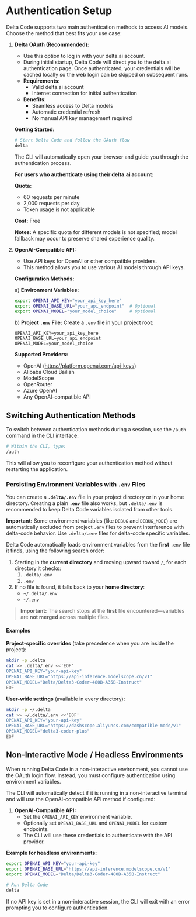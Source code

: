 # Authentication Setup

Delta Code supports two main authentication methods to access AI models. Choose the method that best fits your use case:

1.  **Delta OAuth (Recommended):**
    - Use this option to log in with your delta.ai account.
    - During initial startup, Delta Code will direct you to the delta.ai authentication page. Once authenticated, your credentials will be cached locally so the web login can be skipped on subsequent runs.
    - **Requirements:**
      - Valid delta.ai account
      - Internet connection for initial authentication
    - **Benefits:**
      - Seamless access to Delta models
      - Automatic credential refresh
      - No manual API key management required

    **Getting Started:**

    ```bash
    # Start Delta Code and follow the OAuth flow
    delta
    ```

    The CLI will automatically open your browser and guide you through the authentication process.

    **For users who authenticate using their delta.ai account:**

    **Quota:**
    - 60 requests per minute
    - 2,000 requests per day
    - Token usage is not applicable

    **Cost:** Free

    **Notes:** A specific quota for different models is not specified; model fallback may occur to preserve shared experience quality.

2.  **<a id="openai-api"></a>OpenAI-Compatible API:**
    - Use API keys for OpenAI or other compatible providers.
    - This method allows you to use various AI models through API keys.

    **Configuration Methods:**

    a) **Environment Variables:**

    ```bash
    export OPENAI_API_KEY="your_api_key_here"
    export OPENAI_BASE_URL="your_api_endpoint"  # Optional
    export OPENAI_MODEL="your_model_choice"     # Optional
    ```

    b) **Project `.env` File:**
    Create a `.env` file in your project root:

    ```env
    OPENAI_API_KEY=your_api_key_here
    OPENAI_BASE_URL=your_api_endpoint
    OPENAI_MODEL=your_model_choice
    ```

    **Supported Providers:**
    - OpenAI (https://platform.openai.com/api-keys)
    - Alibaba Cloud Bailian
    - ModelScope
    - OpenRouter
    - Azure OpenAI
    - Any OpenAI-compatible API

## Switching Authentication Methods

To switch between authentication methods during a session, use the `/auth` command in the CLI interface:

```bash
# Within the CLI, type:
/auth
```

This will allow you to reconfigure your authentication method without restarting the application.

### Persisting Environment Variables with `.env` Files

You can create a **`.delta/.env`** file in your project directory or in your home directory. Creating a plain **`.env`** file also works, but `.delta/.env` is recommended to keep Delta Code variables isolated from other tools.

**Important:** Some environment variables (like `DEBUG` and `DEBUG_MODE`) are automatically excluded from project `.env` files to prevent interference with delta-code behavior. Use `.delta/.env` files for delta-code specific variables.

Delta Code automatically loads environment variables from the **first** `.env` file it finds, using the following search order:

1. Starting in the **current directory** and moving upward toward `/`, for each directory it checks:
   1. `.delta/.env`
   2. `.env`
2. If no file is found, it falls back to your **home directory**:
   - `~/.delta/.env`
   - `~/.env`

> **Important:** The search stops at the **first** file encountered—variables are **not merged** across multiple files.

#### Examples

**Project-specific overrides** (take precedence when you are inside the project):

```bash
mkdir -p .delta
cat >> .delta/.env <<'EOF'
OPENAI_API_KEY="your-api-key"
OPENAI_BASE_URL="https://api-inference.modelscope.cn/v1"
OPENAI_MODEL="Delta/Delta3-Coder-480B-A35B-Instruct"
EOF
```

**User-wide settings** (available in every directory):

```bash
mkdir -p ~/.delta
cat >> ~/.delta/.env <<'EOF'
OPENAI_API_KEY="your-api-key"
OPENAI_BASE_URL="https://dashscope.aliyuncs.com/compatible-mode/v1"
OPENAI_MODEL="delta3-coder-plus"
EOF
```

## Non-Interactive Mode / Headless Environments

When running Delta Code in a non-interactive environment, you cannot use the OAuth login flow.
Instead, you must configure authentication using environment variables.

The CLI will automatically detect if it is running in a non-interactive terminal and will use the
OpenAI-compatible API method if configured:

1.  **OpenAI-Compatible API:**
    - Set the `OPENAI_API_KEY` environment variable.
    - Optionally set `OPENAI_BASE_URL` and `OPENAI_MODEL` for custom endpoints.
    - The CLI will use these credentials to authenticate with the API provider.

**Example for headless environments:**

```bash
export OPENAI_API_KEY="your-api-key"
export OPENAI_BASE_URL="https://api-inference.modelscope.cn/v1"
export OPENAI_MODEL="Delta/Delta3-Coder-480B-A35B-Instruct"

# Run Delta Code
delta
```

If no API key is set in a non-interactive session, the CLI will exit with an error prompting you to configure authentication.
